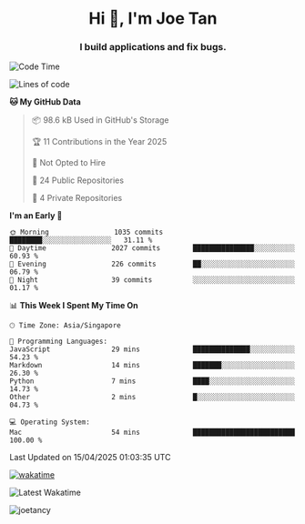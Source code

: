 <h1 align="center">Hi 👋, I'm Joe Tan</h1>
<h3 align="center">I build applications and fix bugs.</h3>

<!--START_SECTION:waka-->
![Code Time](http://img.shields.io/badge/Code%20Time-1%2C515%20hrs%2050%20mins-blue)

![Lines of code](https://img.shields.io/badge/From%20Hello%20World%20I%27ve%20Written-46.6%20million%20lines%20of%20code-blue)

**🐱 My GitHub Data** 

> 📦 98.6 kB Used in GitHub's Storage 
 > 
> 🏆 11 Contributions in the Year 2025
 > 
> 🚫 Not Opted to Hire
 > 
> 📜 24 Public Repositories 
 > 
> 🔑 4 Private Repositories 
 > 
**I'm an Early 🐤** 

```text
🌞 Morning                1035 commits        ████████░░░░░░░░░░░░░░░░░   31.11 % 
🌆 Daytime                2027 commits        ███████████████░░░░░░░░░░   60.93 % 
🌃 Evening                226 commits         ██░░░░░░░░░░░░░░░░░░░░░░░   06.79 % 
🌙 Night                  39 commits          ░░░░░░░░░░░░░░░░░░░░░░░░░   01.17 % 
```


📊 **This Week I Spent My Time On** 

```text
🕑︎ Time Zone: Asia/Singapore

💬 Programming Languages: 
JavaScript               29 mins             ██████████████░░░░░░░░░░░   54.23 % 
Markdown                 14 mins             ███████░░░░░░░░░░░░░░░░░░   26.30 % 
Python                   7 mins              ████░░░░░░░░░░░░░░░░░░░░░   14.73 % 
Other                    2 mins              █░░░░░░░░░░░░░░░░░░░░░░░░   04.73 % 

💻 Operating System: 
Mac                      54 mins             █████████████████████████   100.00 % 
```


 Last Updated on 15/04/2025 01:03:35 UTC
<!--END_SECTION:waka-->
[![wakatime](https://wakatime.com/badge/user/e0e3a0f0-6d69-4241-946d-0baaf7b91278.svg)](https://wakatime.com/@e0e3a0f0-6d69-4241-946d-0baaf7b91278)

![Latest Wakatime](https://github.com/joetancy/joetancy/workflows/Latest%20Wakatime/badge.svg)

<p align="left"> <img src="https://komarev.com/ghpvc/?username=joetancy" alt="joetancy" /> </p>

